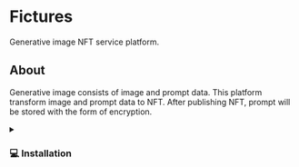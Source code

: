# Fictures

Generative image NFT service platform.

## About

Generative image consists of image and prompt data. This platform transform image and prompt data to NFT. After publishing NFT, prompt will be stored with the form of encryption.

<details close>
   <summary>
      <h3>
         💻 Installation
      </h3>
   </summary>

#### Clone git repository

```bash
git clone https://github.com/realbits-lab/prompt-nft.git
```

#### Migrate prisma

In case of heroku cloud, heroku would not support shadow database, so you should install and run local postgres database for shadow.

```bash
npx prisma migrate dev --name init
```

</details>
